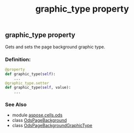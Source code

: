 ﻿---
title: graphic_type property
second_title: Aspose.Cells for Python via .NET API References
description: 
type: docs
weight: 60
url: /aspose.cells.ods/odspagebackground/graphic_type/
is_root: false
---

## graphic_type property


Gets and sets the page background graphic type.
### Definition:
```python
@property
def graphic_type(self):
    ...
@graphic_type.setter
def graphic_type(self, value):
    ...
```

### See Also
* module [aspose.cells.ods](../../)
* class [OdsPageBackground](/cells/python-net/aspose.cells.ods/odspagebackground)
* class [OdsPageBackgroundGraphicType](/cells/python-net/aspose.cells.ods/odspagebackgroundgraphictype)
